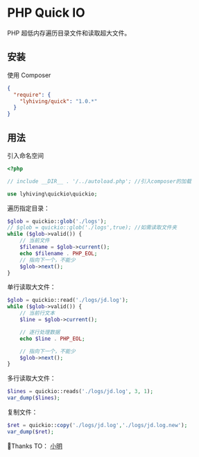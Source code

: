 # PHP Quick IO

PHP 超低内存遍历目录文件和读取超大文件。

## 安装

使用 Composer

```json
{
  "require": {
    "lyhiving/quick": "1.0.*"
  }
}
```

## 用法

引入命名空间

```php
<?php

// include __DIR__ . '/../autoload.php'; //引入composer的加载

use lyhiving\quickio\quickio;

```

遍历指定目录：

```php
$glob = quickio::glob('./logs');
// $glob = quickio::glob('./logs',true); //如需读取文件夹
while ($glob->valid()) {
    // 当前文件
    $filename = $glob->current();
    echo $filename . PHP_EOL;
    // 指向下一个，不能少
    $glob->next();
}
```

单行读取大文件：

```php
$glob = quickio::read('./logs/jd.log');
while ($glob->valid()) {
    // 当前行文本
    $line = $glob->current();

    // 逐行处理数据
    echo $line . PHP_EOL;

    // 指向下一个，不能少
    $glob->next();
}
```

多行读取大文件：

```php
$lines = quickio::reads('./logs/jd.log', 3, 1);
var_dump($lines);
```

复制文件：

```php
$ret = quickio::copy('./logs/jd.log','./logs/jd.log.new');
var_dump($ret);
```



🌹Thanks TO： [小明](https://segmentfault.com/a/1190000019051193)
